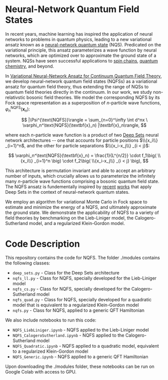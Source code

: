 # Neural-Network Quantum Field States

In recent years, machine learning has inspired the application of neural networks to problems in quantum physics, leading to a new variational ansatz known as a [neural-network quantum state](https://www.science.org/doi/10.1126/science.aag2302) (NQS). Predicated on the variational principle, this ansatz parameterizes a wave function by neural networks, which are optimized over to approximate the ground state of a system. NQSs have seen successful applications to [spin chains](https://www.nature.com/articles/s41567-019-0545-1), [quantum chemistry](https://journals.aps.org/prresearch/abstract/10.1103/PhysRevResearch.2.033429), and beyond.

In [Variational Neural-Network Ansatz for Continuum Quantum Field Theory](https://arxiv.org/abs/2212.00782), we develop neural-network quantum field states (NQFSs) as a variational ansatz for quantum field theory, thus extending the range of NQSs to quantum field theories directly in the continuum. In our work, we study non-relativstic bosonic field theories. We model the corresponding NQFS by its Fock space representation as a superposition of $n$-particle wave functions, $\varphi_n^\text{NQFS}(\textbf{x}_n)$:

$$ |\Psi^{\text{NQFS}}\rangle = \sum_{n=0}^\infty \int d^nx \ \varphi_n^\text{NQFS}(\textbf{x}_n) |\textbf{x}_n\rangle, $$

where each $n$-particle wave function is a product of two [Deep Sets](https://arxiv.org/abs/1703.06114) neural network architectures -- one that accounts for particle positions $\\{x_i\\} _{i=1}^n$, and the other for particle separations $\\{x_i-x_j\\} _{i < j}$:

$$ \varphi_n^\text{NQFS}(\textbf{x}_n) = \frac{1}{L^{n/2}} \cdot f_1\big( \\{x_i\\} _{i=1}^n \big) \cdot f_2\big( \\{x_i-x_j\\} _{i < j} \big), $$

This architecture is permutation invariant and able to accept an arbitrary number of inputs, which crucially allows us to parameterize the infinitely many $n$-particle wave functions comprising a bosonic quantum field state. The NQFS ansatz is fundementally inspired by [recent](https://journals.aps.org/prresearch/abstract/10.1103/PhysRevResearch.4.023138) [works](https://journals.aps.org/prl/abstract/10.1103/PhysRevLett.127.022502) that apply Deep Sets in the context of neural-network quantum states.

We employ an algorithm for variational Monte Carlo in Fock space to estimate and minimize the energy of a NQFS, and ultimately approximate the ground state. We demonstrate the applicability of NQFS to a variety of field theories by benchmarking on the Lieb-Liniger model, the Calogero-Sutherland model, and a regularized Klein-Gordon model.


# Code Description
This repository contains the code for NQFS. The folder ./modules contains the following classes:
* `deep_sets.py` - Class for the Deep Sets architecture
* `nqfs_ll.py` - Class for NQFS, specially developed for the Lieb-Liniger model
* `nqfs_cs.py` - Class for NQFS, specially developed for the Calogero-Sutherland model
* `nqfs_quad.py` - Class for NQFS, specially developed for a quadratic model that is equivalent to a regularized Klein-Gordon model
* `nqfs.py` - Class for NQFS, applied to a generic QFT Hamiltonian


We also include notebooks to run this code: 
* `NQFS_LiebLiniger.ipynb` - NQFS applied to the Lieb-Liniger model 
* `NQFS_CalogeroSutherland.ipynb` - NQFS applied to the Calogero-Sutherland model
* `NQFS_Quadratic.ipynb` - NQFS applied to a quadratic model, equivalent to a regularized Klein-Gordon model
* `NQFS_Generic.ipynb` - NQFS applied to a generic QFT Hamiltonian

Upon downloading the ./modules folder, these notebooks can be run on Google Colab with access to GPU.
